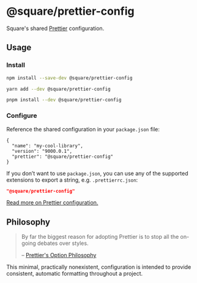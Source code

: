 # @square/prettier-config

Square's shared [Prettier](https://prettier.io) configuration.

## Usage

### Install

```sh
npm install --save-dev @square/prettier-config
```

```sh
yarn add --dev @square/prettier-config
```

```sh
pnpm install --dev @square/prettier-config
```

### Configure

Reference the shared configuration in your `package.json` file:

```jsonc
{
  "name": "my-cool-library",
  "version": "9000.0.1",
  "prettier": "@square/prettier-config"
}
```

If you don’t want to use `package.json`, you can use any of the supported extensions to export a string, e.g. `.prettierrc.json`:

```json
"@square/prettier-config"
```

[Read more on Prettier configuration.](https://prettier.io/docs/en/configuration.html)

## Philosophy

> By far the biggest reason for adopting Prettier is to stop all the on-going debates over styles.
>
> – [Prettier's Option Philosophy](https://prettier.io/docs/en/option-philosophy.html)

This minimal, practically nonexistent, configuration is intended to provide consistent, automatic formatting throughout a project.
